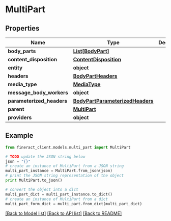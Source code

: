 # MultiPart


## Properties

Name | Type | Description | Notes
------------ | ------------- | ------------- | -------------
**body_parts** | [**List[BodyPart]**](BodyPart.md) |  | [optional] 
**content_disposition** | [**ContentDisposition**](ContentDisposition.md) |  | [optional] 
**entity** | **object** |  | [optional] 
**headers** | [**BodyPartHeaders**](BodyPartHeaders.md) |  | [optional] 
**media_type** | [**MediaType**](MediaType.md) |  | [optional] 
**message_body_workers** | **object** |  | [optional] 
**parameterized_headers** | [**BodyPartParameterizedHeaders**](BodyPartParameterizedHeaders.md) |  | [optional] 
**parent** | [**MultiPart**](MultiPart.md) |  | [optional] 
**providers** | **object** |  | [optional] 

## Example

```python
from fineract_client.models.multi_part import MultiPart

# TODO update the JSON string below
json = "{}"
# create an instance of MultiPart from a JSON string
multi_part_instance = MultiPart.from_json(json)
# print the JSON string representation of the object
print MultiPart.to_json()

# convert the object into a dict
multi_part_dict = multi_part_instance.to_dict()
# create an instance of MultiPart from a dict
multi_part_form_dict = multi_part.from_dict(multi_part_dict)
```
[[Back to Model list]](../README.md#documentation-for-models) [[Back to API list]](../README.md#documentation-for-api-endpoints) [[Back to README]](../README.md)



